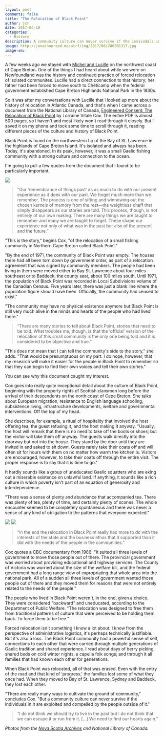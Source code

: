 ```yaml
---
layout: post
comments: false
title: "The Relocation of Black Point"
author: jcr
date: 2017-06-10
categories:
  - History
description: A community culture can never survive if the indivudals in it are exploited and compelled by the people outside of it.
image: http://jonathonreed.me/atrf/img/2017/06/200801317.jpg
image-sm:
---
```


A few weeks ago we stayed with <a href="http://jonathonreed.me/atrf/2017/05/20/day-020/">Michel and Lucille</a> on the northwest coast of Cape Breton. One of the things I had heard about while we were on Newfoundland was the history and continued practice of forced relocation of isolated communites. Lucille had a direct connection to that history; her father had been forced to move south to Chéticamp when the federal government established Cape Breton Highlands National Park in the 1930s. 

So it was after my conversations with Lucille that I looked up more about the history of relocation in Atlantic Canada, and that's when I came across a document from the National Library of Canada, <a href="http://www.collectionscanada.gc.ca/obj/s4/f2/dsk3/ftp04/nq24734.pdf" target="blank">Engineered Consent: The Relocation of Black Point</a> by Lorraine Vitale Cox. The entire PDF is almost 500 pages, so I haven't and most likely won't read through it closely. But I saved it on my phone and took some time to scroll through it, reading different pieces of the culture and history of Black Point. 

Black Point is found on the northwestern tip of the Bay of St. Lawrence in the highlands of Cape Breton Island. It's isolated and always has been. Today, it's abandoned. In its peak, however, it was a small Gaelic fishing community with a strong culture and connection to the ocean.

I'm going to pull a few quotes from the document that I found to be particularly important.

<img src="http://jonathonreed.me/atrf/img/2017/06/andrew-doane.jpg">

<blockquote>&ldquo;Our &lsquo;remembrance of things past&rsquo; as as much to do with our present experience as it does with our past. We forget much more than we remember. The process is one of sifting and winnowing out the chosen kernels of memory from the rest&mdash;the weightless chaff that simply disappears as our stories are told. This process, though, is not entirely of our own making. There are many things we are taught to remember and many we are taught to forget. These shape our experience not only of what was in the past but also of the present and the future.&rdquo;</blockquote>

"This is the story," begins Cox, "of the relocation of a small fishing community in Northern Cape Breton called Black Point."

"By the end of 1971, the community of Black Point was empty. The houses there had all been torn down by government order, as part of a relocation agreement that was signed by community members. The people had been living in them were moved either to Bay St. Lawrence about four miles southeast or to Baddeck, the county seat, about 100 miles south. Until 1971, the population of Black Point was recorded in Local Subdivisions volume of the Canadian Census. Five years later, there was just a blank line where the population figure should have been. Officially, the community had ceased to exist."

"The community may have no physical existence anymore but Black Point is still very much alive in the minds and hearts of the people who had lived there."

<blockquote>&ldquo;There are many stories to tell about Black Point, stories that need to be told. What troubles me, though, is that the &lsquo;official&rsquo; version of the relocation of this small community is the only one being told and it is considered to be objective and true.&rdquo;</blockquote>

"This does not mean that I can tell the community's side to the story," she adds. "That would be presumptuous on my part. I do hope, however, that my research will make it easier for the people in Black Point to remember so that they can begin to find their own voices and tell their own stories."

You can see why this document caught my interest.

Cox goes into really quite exceptional detail about the culture of Black Point, beginning with the property rights of Scottish clansmen long before the arrival of their descendents on the north coast of Cape Breton. She talks about European migration, resistance to English language schooling, subsistence living, infrastructure developments, welfare and governmental interventions. Off the top of my head.

She describes, for example, a ritual of hospitality that involved the host offering tea, the guest refusing it, and the host making it anyway. "Usually, the host will remark that there is no need to take off the boots or shoes; but the visitor will take them off anyway. The guests walk directly into the doorway but not into the house. They stand by the door until they are invited in and asked to sit down. Guests rarely take their coats off and will often sit for hours with them on no matter how warm the kitchen is. Visitors are encouraged, however, to take their coats off through the entire visit. The proper response is to say that it is time to go."

It hardly sounds like a group of uneducated Gaelic squatters who are eking out a miserable existence on unlawful land. If anything, it sounds like a rich culture in which poverty isn't part of an equation of generosity and interdependence.

"There was a sense of plenty and abundance that accompanied tea. There was plenty of tea, plenty of time, and certainly plenty of scones. The whole encounter seemed to be completely spontaneous and there was never a sense of any kind of obligation to the patterns that everyone expected."

<img src="http://jonathonreed.me/atrf/img/2017/06/nq24734-pepin.jpg">

<img src="http://jonathonreed.me/atrf/img/2017/06/nq24734-road.jpg">

<blockquote>&ldquo;In the end the relocation in Black Point really had more to do with the interests of the state and the business ethos that it supported than it did with the needs of the people in the communities.&rdquo;</blockquote>

Cox quotes a CBC documentary from 1986: "It suited all three levels of government to move those people out of there. The provincial government was worried about providing educational and highway services. The County of Victoria was worried about the size of the welfare bill, and the federal government had a long range view of expropriating that whole area into the national park. All of a sudden all three levels of government wanted those people out of there and they moved them for reasons that were not entirely related to the needs of the people."

The people who lived in Black Point weren't, in the end, given a choice. They were considered "backward" and uneducated, according to the Department of Public Welfare. "The relocation was designed to free them from traditional patterns of culture that were perceived to be holding them back. To force them to be free."

Forced relocation isn't something I know a lot about. I know from the perspective of administrative logistics, it's perhaps technically justifiable. But it's also a loss. The Black Point community had a powerful sense of self, connections to each other that were carried through multiple generations of Gaelic tradition and shared experience. I read about days of berry picking, shared beds on cold winter nights, a capella folk songs; and through it all families that had known each other for generations.

When Black Point was relocated, all of that was erased. Even with the entry of the road and that kind of 'progress,' the families lost some of what they once had. When they moved to Bay of St. Lawrence, Sydney and Baddeck, they lost each other.

"There are really many ways to cultivate the ground of community," concludes Cox. "But a community culture can never survive if the individuals in it are exploited and compelled by the people outside of it."

<blockquote>&ldquo;I do not think we should try to live in the past but I do not think that we can escape it or run from it. [&hellip;] We need to find our hearts again.&rdquo;</blockquote>

<i>Photos from the <a href="https://novascotia.ca/archives/Dennis/archives.asp?ID=2100" target="blank">Nova Scotia Archives</a> and National Library of Canada.</i>